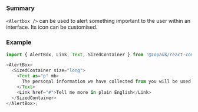 ### Summary

`<Alertbox />` can be used to alert something important to the user within an interface. Its icon can be customised.

### Example

```ts
import { AlertBox, Link, Text, SizedContainer } from '@zopauk/react-components';

<AlertBox>
  <SizedContainer size="long">
    <Text as="p" mb>
      The personal information we have collected from you will be used to verify your identity.
    </Text>
    <Link href="#">Tell me more in plain English</Link>
  </SizedContainer>
</AlertBox>;
```
